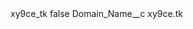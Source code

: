 <?xml version="1.0" encoding="UTF-8"?>
<CustomMetadata xmlns="http://soap.sforce.com/2006/04/metadata" xmlns:xsi="http://www.w3.org/2001/XMLSchema-instance" xmlns:xsd="http://www.w3.org/2001/XMLSchema">
    <label>xy9ce_tk</label>
    <protected>false</protected>
    <values>
        <field>Domain_Name__c</field>
        <value xsi:type="xsd:string">xy9ce.tk</value>
    </values>
</CustomMetadata>
